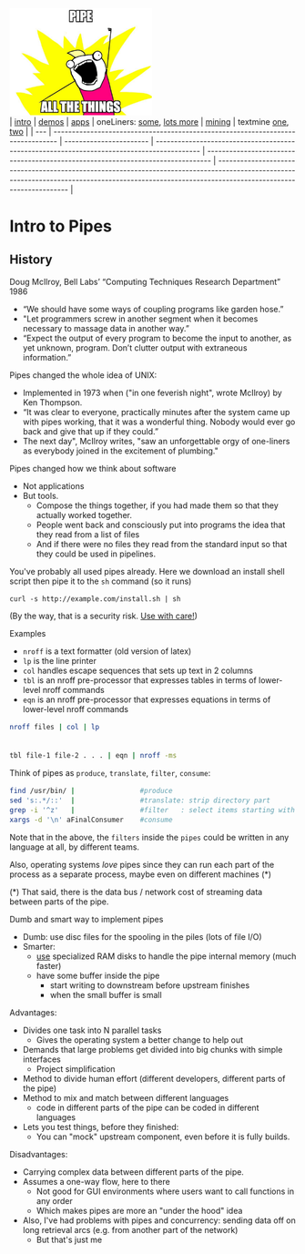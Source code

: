 
 <img width=250 src="/etc/img/setup.jpg"><br>
| [intro](/docs/pipes101.md)                                                   | [demos](https://swcarpentry.github.io/shell-novice/04-pipefilter/index.html)    | [apps](/docs/apps.md)                                                                                                               | oneLiners: [some](https://librarycarpentry.org/lc-shell/05-counting-mining), [lots more](https://github.com/onceupon/Bash-Oneliner) | [mining](https://teaching.idallen.com/cst8207/13w/notes/805_data_mining.html)                                                                                                                   | textmine [one](https://williamjturkel.net/2013/06/15/basic-text-analysis-with-command-line-tools-in-linux/), [two](https://towardsdatascience.com/text-mining-on-the-command-line-8ee88648476f)   |
| ---                                                                          | ------------------------------------------------------------------------------- | -----------------------                                                                                                             | ------------------------------------------------------------------------------------------                                          | -------------------------------------------------------------------------------                                                                                                                 | ------------------------------------------------------------------------------------------------------------------------------------------------------------------------------------------------- |


# Intro to Pipes


## History


Doug McIlroy, Bell Labs’ “Computing Techniques
Research Department” 1986
-   “We should have some ways of coupling programs like garden hose.” 
- "Let programmers screw in another segment when it becomes necessary
to massage data in another way.”
- “Expect the output of
 every program to become the input to another, as yet unknown,
 program. Don’t clutter output with extraneous information.”


Pipes changed the whole idea of UNIX:


- Implemented in 1973 when ("in one feverish night",
wrote McIlroy) by  Ken Thompson.
- “It was clear to everyone, practically minutes after the system
came up with pipes working, that it was a wonderful thing. Nobody
would ever go back and give that up if they could.”
- The next
day", McIlroy writes, "saw an unforgettable orgy of one-liners
as everybody joined in the excitement of plumbing." 


Pipes changed how we think about software


- Not applications
- But tools.
  - Compose the things together, if you
had made them so that they actually worked together. 
  - People went back and consciously put into programs the idea that they read from a list of files 
  -  And  if there were no files they read from the standard input so that they could be used in pipelines.


You've probably all used pipes already. Here we download an install shell script  then pipe it to the `sh` command
(so it runs)


```
curl -s http://example.com/install.sh | sh
```


(By the way, that is a security risk. [Use with care!](https://blog.dijit.sh//don-t-pipe-curl-to-bash))


Examples
- `nroff` is a text formatter (old version of latex)
- `lp` is the line printer
- `col` handles escape sequences that sets up text in 2 columns
- `tbl` is an nroff pre-processor that expresses tables in terms of lower-level nroff commands
- `eqn` is an nroff pre-processor that expresses equations in terms of lower-level nroff commands


```bash
nroff files | col | lp


tbl file-1 file-2 . . . | eqn | nroff -ms
````


Think of pipes as `produce`, `translate`, `filter`, `consume`:


```bash
find /usr/bin/ |                #produce 
sed 's:.*/::'  |                #translate: strip directory part
grep -i '^z'   |                #filter   : select items starting with z
xargs -d '\n' aFinalConsumer    #consume 
```


Note that in the above, the `filters` inside the `pipes` could be written in any language at all, by different teams.


Also, operating systems _love_ pipes since they can run each part of the process as a separate process,
maybe even on different machines (\*)


(\*) That said, there is the data bus / network cost of streaming data between parts of the pipe. 


Dumb and smart way to implement pipes
- Dumb: use disc files  for the spooling in the piles (lots of file I/O)
- Smarter: 
  - [use](use) specialized RAM disks to handle the pipe internal memory (much faster)
  - have some buffer inside the pipe
    - start writing to downstream before upstream finishes
    - when the small buffer is small


Advantages:
- Divides one task into N parallel tasks
  - Gives the operating system a better change to help out
- Demands that large problems get divided into big chunks with simple interfaces
  - Project simplification 
- Method to divide human effort (different developers, different parts of the pipe)
- Method  to mix and match between different languages
  - code in different parts of the pipe can be coded in different languages
- Lets you test things, before they finished:
  - You can "mock" upstream component, even before it is fully builds.
  
Disadvantages:


- Carrying complex data between different parts of the pipe. 
- Assumes a one-way flow, here to there
  - Not good for GUI environments where users want to call functions in any order
  - Which makes pipes are more an "under the hood" idea
- Also, I've had problems with pipes and concurrency: sending data off on long retrieval arcs (e.g. from another part of the network)
  - But that's just me



